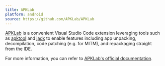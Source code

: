 ```yaml
---
title: APKLab
platform: android
source: https://github.com/APKLab/APKLab
---
```


[APKLab](https://github.com/APKLab/APKLab "APKLab") is a convenient Visual Studio Code extension leveraging tools such as [apktool](MASTG-TOOL-0011.md) and [jadx](MASTG-TOOL-0018.md) to enable features including app unpacking, decompilation, code patching (e.g. for MITM), and repackaging straight from the IDE.

For more information, you can refer to [APKLab's official documentation](https://apklab.surendrajat.xyz/).
